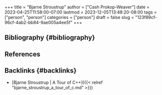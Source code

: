 +++
title = "Bjarne Stroustrup"
author = ["Cash Prokop-Weaver"]
date = 2023-04-25T11:58:00-07:00
lastmod = 2023-12-05T13:48:20-08:00
tags = ["person", "person"]
categories = ["person"]
draft = false
slug = "123f89cf-96cf-4ab2-bb84-9ae005a4ee5f"
+++

## Bibliography {#bibliography}

## References

<style>.csl-entry{text-indent: -1.5em; margin-left: 1.5em;}</style><div class="csl-bib-body">
</div>


## Backlinks {#backlinks}

-   [Bjarne Stroustrup | A Tour of C++]({{< relref "bjarne_stroustrup_a_tour_of_c.md" >}})
